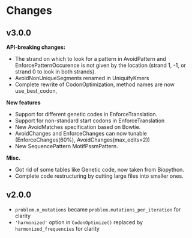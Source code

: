 # Changes

## v3.0.0

**API-breaking changes:**

- The strand on which to look for a pattern in AvoidPattern and
  EnforcePatternOccurence is not given by the location (strand 1, -1, or strand
  0 to look in both strands).
- AvoidNonUniqueSegments renamed in UniquifyKmers
- Complete rewrite of CodonOptimization, method names are now use_best_codon,


**New features**

- Support for different genetic codes in EnforceTranslation.
- Support for non-standard start codons in EnforceTranslation
- New AvoidMatches specification based on Bowtie.
- AvoidChanges and EnforceChanges can now tunable (EnforceChanges(60%),
  AvoidChanges(max_edits=2))
- New SequencePattern MotifPssmPattern.
  
**Misc.**

- Got rid of some tables like Genetic code, now taken from Biopython.
- Complete code restructuring by cutting large files into smaller ones.

## v2.0.0

- ``problem.n_mutations`` became ``problem.mutations_per_iteration`` for clarity
- ``'harmonized'`` option in ``CodonOptimize()`` replaced by ``harmonized_frequencies`` for clarity